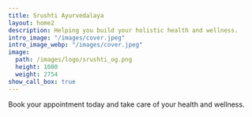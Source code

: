 ```yaml
---
title: Srushti Ayurvedalaya
layout: home2
description: Helping you build your holistic health and wellness.
intro_image: "/images/cover.jpeg"
intro_image_webp: "/images/cover.jpeg"
image:
  path: /images/logo/srushti_og.png
  height: 1080
  weight: 2754
show_call_box: true
---
```


Book your appointment today and take care of your health and wellness. 

